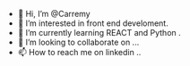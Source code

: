 - 👋 Hi, I’m @Carremy
- 👀 I’m interested in front end develoment.
- 🌱 I’m currently learning REACT and Python .
- 💞️ I’m looking to collaborate on ...
- 📫 How to reach me on linkedin ..

<!---
Carremy/Carremy is a ✨ special ✨ repository because its `README.md` (this file) appears on your GitHub profile.
You can click the Preview link to take a look at your changes.
--->
